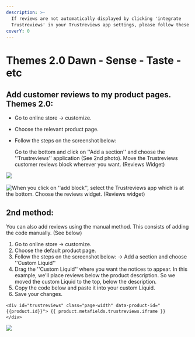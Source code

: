 ```yaml
---
description: >-
  If reviews are not automatically displayed by clicking 'integrate
  Trustreviews' in your Trustreviews app settings, please follow these steps:
coverY: 0
---
```


# Themes 2.0 Dawn - Sense - Taste - etc

## Add customer reviews to my product pages. Themes 2.0:

* Go to online store -> customize.
* Choose the relevant product page.
*   Follow the steps on the screenshot below:

    Go to the bottom and click on ''Add a section'' and choose the ''Trustreviews'' application (See 2nd photo). Move the Trustreviews customer reviews block wherever you want. (Reviews Widget)

![](<../.gitbook/assets/Capture d’écran 2022-06-30 à 16.44.17.png>)

![When you click on ''add block'', select the Trustreviews app which is at the bottom. Choose the reviews widget. (Reviews widget)](<../.gitbook/assets/Capture d’écran 2022-06-30 à 16.01.08.png>)

## 2nd method:&#x20;

You can also add reviews using the manual method. This consists of adding the code manually. (See below)

1. &#x20;Go to online store -> customize.
2. Choose the default product page.
3. Follow the steps on the screenshot below: -> Add a section and choose ''Custom Liquid''
4. Drag the ''Custom Liquid'' where you want the notices to appear. In this example, we'll place reviews below the product description. So we moved the custom Liquid to the top, below the description.
5. Copy the code below and paste it into your custom Liquid.
6. Save your changes.

```
<div id="trustreviews" class="page-width" data-product-id="{{product.id}}"> {{ product.metafields.trustreviews.iframe }}
</div>
```

![](<../.gitbook/assets/Capture d’écran 2021-11-10 à 19.59.49.png>)
